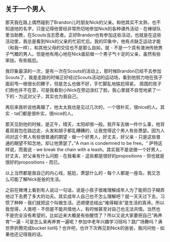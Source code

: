 ## 关于一个男人

那天我在路上偶然碰到了Brandon儿时朋友Nick的父亲。和他其实不太熟，也不知道他的名字，只是记得他曾经非常热切地参加Nick的各种课外活动 - 在棒球队里当助教，在Scouts当志愿者。正好Brandon也有参加这些活动，也就是在这些活动里，我总是看到Nick的父亲的忙前忙后。我的印象中，他有点缺乏运动才能（和我一样），和其他父母的交往也不是那么自如，就 - 不是一个具有澳洲传统男子气概的男人。但是他有用心地在Nick面前做一个男子气十足的父亲，虽然有些笨拙，有些尴尬。

我印象最深的一次，是有一次在Scouts的活动上，那时候Brandon已经不去参加Scouts了，我是走路的时候正好经过Scouts活动的运动场，看到他努力地在孩子面前甩一根很长的鞭子，但是怎么也做不好，手忙脚乱地尴尬得紧。 周围的孩子们倒也并不在意，可是我看到小Nick在旁边涨红了脸，我心里就不自觉地紧了一下的 - 为这对父子，其实也为我自己。

再后来我听说他离婚了，他太太我也是见过几次的，一个很朴实，很nice的人。其实 - ta们都是很朴实，很nice的人。

那天见到他的时候，是正午，晴天，太阳却很一般。我开车去做一件什么事，他背着双肩包在路边走，头发和胡子都乱糟糟的，让我觉得这个男人有些萧瑟。因为人间对这个男人有些很普通的期望 - 做一个好男人，好丈夫，好父亲 - 只是这些普通的期望不知怎地，却让他萧瑟了。”A man is condemned to be free。“ 萨特这样说，而我说 - we break the chain with a leash。其实我不是说做一个好男人，好丈夫，好父亲有什么问题 - 在我看来 - 这些都是很好的propositions - 但也就是很好的propositions - 而已。

以上当然都是我自己的内心戏，尴尬，萧瑟什么的 - 每个人都是一座岛，我又怎么可能了解Nick爸爸的生活。

之前在微博上看到有人说过一句话，说是小孩子很难理解成年人为了能把日子糊弄地过下去费了多大的功夫。其实成年人自己也不怎么理解吧？就一天天过下去，习惯了种种 - 我们就把这个叫做生活。还顺便总结出“难得糊涂”是生活的真谛。所以我觉得，人类吧 - 不但是不能共情他人，有时候甚至对自己也无法共情。当然也不是完全没有希望的，比如近来大概是有些醒悟了？所以又说大家要把自己“再养育”一遍 - 可是怎么来再养育一遍呢？参加中老年兴趣学习班吗？跳广场舞吗？满世界折腾完成bucket list吗？也许吧，也许下次再见到Nick的爸爸，我问问他 - 如果他还记得我的话。